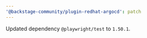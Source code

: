 ```yaml
---
'@backstage-community/plugin-redhat-argocd': patch
---
```


Updated dependency `@playwright/test` to `1.50.1`.

